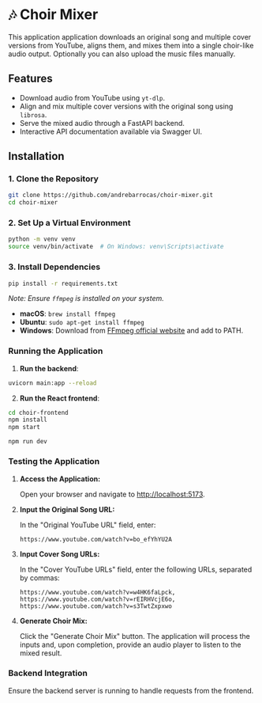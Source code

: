# 🎶 Choir Mixer

This application application downloads an original song and multiple cover versions from YouTube, aligns them, and mixes them into a single choir-like audio output.
Optionally you can also upload the music files manually.

## Features

- Download audio from YouTube using `yt-dlp`.
- Align and mix multiple cover versions with the original song using `librosa`.
- Serve the mixed audio through a FastAPI backend.
- Interactive API documentation available via Swagger UI.

## Installation

### 1. Clone the Repository


```bash
git clone https://github.com/andrebarrocas/choir-mixer.git
cd choir-mixer
```


### 2. Set Up a Virtual Environment


```bash
python -m venv venv
source venv/bin/activate  # On Windows: venv\Scripts\activate
```


### 3. Install Dependencies


```bash
pip install -r requirements.txt
```


*Note: Ensure `ffmpeg` is installed on your system.*

- **macOS**: `brew install ffmpeg`
- **Ubuntu**: `sudo apt-get install ffmpeg`
- **Windows**: Download from [FFmpeg official website](https://ffmpeg.org/download.html) and add to PATH.

### Running the Application

1. **Run the backend**:
```bash
uvicorn main:app --reload
```

2. **Run the React frontend**:
   
```bash
cd choir-frontend
npm install
npm start
```

```
npm run dev
```

### Testing the Application
1. **Access the Application:**

   Open your browser and navigate to [http://localhost:5173](http://localhost:5173).

2. **Input the Original Song URL:**

   In the "Original YouTube URL" field, enter:

   ```
   https://www.youtube.com/watch?v=bo_efYhYU2A
   ```

3. **Input Cover Song URLs:**

   In the "Cover YouTube URLs" field, enter the following URLs, separated by commas:

   ```
   https://www.youtube.com/watch?v=w4HK6faLpck, https://www.youtube.com/watch?v=rEIRHVcjE6o, https://www.youtube.com/watch?v=s3TwtZxpxwo
   ```

4. **Generate Choir Mix:**

   Click the "Generate Choir Mix" button. The application will process the inputs and, upon completion, provide an audio player to listen to the mixed result.

### Backend Integration

Ensure the backend server is running to handle requests from the frontend. 